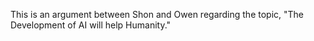 This is an argument between Shon and Owen regarding the topic, "The Development of AI will help Humanity."


